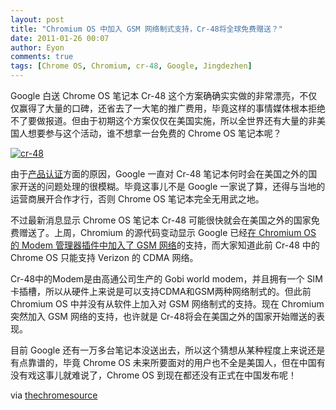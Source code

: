 ```yaml
---
layout: post
title: "Chromium OS 中加入 GSM 网络制式支持，Cr-48将全球免费赠送？"
date: 2011-01-26 00:07
author: Eyon
comments: true
tags: [Chrome OS, Chromium, cr-48, Google, Jingdezhen]
---
```

Google 白送 Chrome OS 笔记本 Cr-48 这个方案确确实实做的非常漂亮，不仅仅赢得了大量的口碑，还省去了一大笔的推广费用，毕竟这样的事情媒体根本拒绝不了要做报道。但由于初期这个方案仅仅在美国实施，所以全世界还有大量的非美国人想要参与这个活动，谁不想拿一台免费的 Chrome OS 笔记本呢？

<a href="http://img.chromi.org/2011/01/cr-48.png">![](http://img.chromi.org/2011/01/cr-48.png "cr-48")</a>

由于[产品认证](http://www.chromi.org/archives/9616)方面的原因，Google 一直对 Cr-48 笔记本何时会在美国之外的国家开送的问题处理的很模糊。毕竟这事儿不是 Google 一家说了算，还得与当地的运营商展开合作才行，否则 Chrome OS 笔记本完全无用武之地。

不过最新消息显示 Chrome OS 笔记本 Cr-48 可能很快就会在美国之外的国家免费赠送了。上周，Chromium 的源代码变动显示 Google 已经[在 Chromium OS 的 Modem 管理器插件中加入了 GSM 网络](http://git.chromium.org/gitweb/?p=flimflam.git;a=commit;h=6601ce5dc8492a796057cd959d13109db90dfbbc)的支持，而大家知道此前 Cr-48 中的 Chrome OS 只能支持 Verizon 的 CDMA 网络。

Cr-48中的Modem是由高通公司生产的 Gobi world modem，并且拥有一个 SIM 卡插槽，所以从硬件上来说是可以支持CDMA和GSM两种网络制式的。但此前 Chromium OS 中并没有从软件上加入对 GSM 网络制式的支持。现在 Chromium 突然加入 GSM 网络的支持，也许就是 Cr-48将会在美国之外的国家开始赠送的表现。

目前 Google 还有一万多台笔记本没送出去，所以这个猜想从某种程度上来说还是有点靠谱的，毕竟 Chrome OS 未来所要面对的用户也不全是美国人，但在中国有没有戏这事儿就难说了，Chrome OS 到现在都还没有正式在中国发布呢！

via [thechromesource](http://www.thechromesource.com/cr-48-going-international-gsm-is-being-tested-in-chromium/)
